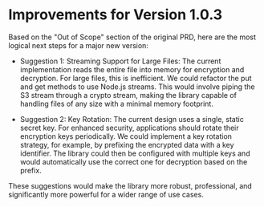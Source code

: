 # Improvements for Version 1.0.3


Based on the "Out of Scope" section of the original PRD, here are the most logical next steps for a major new version:


* Suggestion 1: Streaming Support for Large Files: The current implementation reads the entire file into memory for encryption and decryption. For large files, this is inefficient. We could refactor the put and get methods to use Node.js streams. This would involve piping the S3 stream through a crypto
 stream, making the library capable of handling files of any size with a minimal memory footprint.


* Suggestion 2: Key Rotation: The current design uses a single, static secret key. For enhanced security, applications should rotate their encryption keys periodically. We could implement a key rotation strategy, for example, by prefixing the encrypted data with a key identifier. The library could then be
 configured with multiple keys and would automatically use the correct one for decryption based on the prefix.


These suggestions would make the library more robust, professional, and significantly more powerful for a wider range of use cases.
